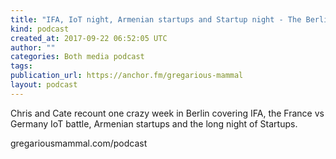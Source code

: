 ```yaml
---
title: "IFA, IoT night, Armenian startups and Startup night - The Berlin week that was"
kind: podcast
created_at: 2017-09-22 06:52:05 UTC
author: ""
categories: Both media podcast
tags: 
publication_url: https://anchor.fm/gregarious-mammal
layout: podcast
---
```

Chris and Cate recount one crazy week in Berlin covering IFA, the France vs Germany IoT battle, Armenian startups and the long night of Startups.

gregariousmammal.com/podcast